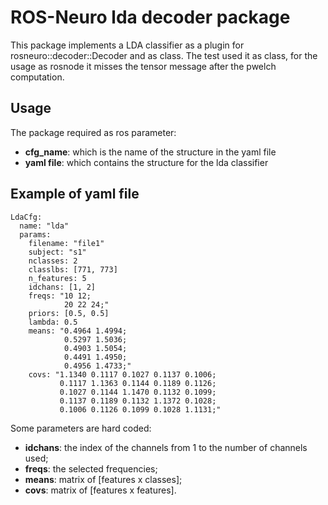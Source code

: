 # ROS-Neuro lda decoder package

This package implements a LDA classifier as a plugin for rosneuro::decoder::Decoder and as class. The test used it as class, for the usage as rosnode it misses the tensor message after the pwelch computation.

## Usage
The package required as ros parameter:
<ul>
    <li> <b>cfg_name</b>: which is the name of the structure in the yaml file </li>
    <li> <b>yaml file</b>: which contains the structure for the lda classifier </li>
</ul>

## Example of yaml file
```
LdaCfg:
  name: "lda"
  params:
    filename: "file1"
    subject: "s1"
    nclasses: 2
    classlbs: [771, 773]
    n_features: 5
    idchans: [1, 2]
    freqs: "10 12;
            20 22 24;"
    priors: [0.5, 0.5]
    lambda: 0.5
    means: "0.4964 1.4994;
            0.5297 1.5036;
            0.4903 1.5054;
            0.4491 1.4950;
            0.4956 1.4733;" 
    covs: "1.1340 0.1117 0.1027 0.1137 0.1006;
           0.1117 1.1363 0.1144 0.1189 0.1126;
           0.1027 0.1144 1.1470 0.1132 0.1099;
           0.1137 0.1189 0.1132 1.1372 0.1028;
           0.1006 0.1126 0.1099 0.1028 1.1131;"
```

Some parameters are hard coded:
<ul>
    <li> <b>idchans</b>: the index of the channels from 1 to the number of channels used; </li>
    <li> <b>freqs</b>: the selected frequencies; </li>
    <li> <b>means</b>: matrix of [features x classes]; </li>
    <li> <b>covs</b>: matrix of [features x features]. </li>
</ul>